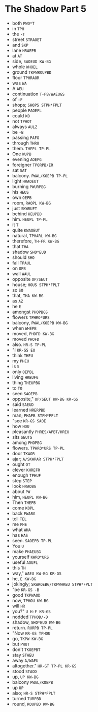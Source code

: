 # The Shadow Part 5

* both `PWO*T`
* in `TPH`
* the `-T`
* street `STRAOET`
* and `SKP`
* lane `HRAEPB`
* at `AT`
* side, `SAOEUD KW-BG`
* whole `WHOEL`
* ground `TKPWROUPBD`
* floor `TPHRAOR`
* was `WA`
* A `AEU`
* continuation `T-PB/WAEUGS`
* of `-F`
* shops; `SHOPS STPH*FPLT`
* people `PAOEPL`
* could `KO`
* not `TPHOT`
* always `AULZ`
* be `-B`
* passing `PAFG`
* through `THRU`
* them. `THEPL TP-PL`
* One `WUPB`
* evening `AOEPG`
* foreigner `TPORPB/ER`
* sat `SAT`
* balcony. `PWAL/KOEPB TP-PL`
* light `HRAOEUT`
* burning `PWURPBG`
* his `HEUS`
* own `OEPB`
* room, `RAOPL KW-BG`
* just `SKWRUFT`
* behind `HEUPBD`
* him. `HEUPL TP-PL`
* it `T`
* quite `KWAOEUT`
* natural, `TPHARL KW-BG`
* therefore, `TH-FR KW-BG`
* that `THA`
* shadow `SHO*EUD`
* should `SHO`
* fall `TPAUL`
* on `OPB`
* wall `WAUL`
* opposite `OP/SEUT`
* house; `HOUS STPH*FPLT`
* so `SO`
* that, `THA KW-BG`
* as `AZ`
* he `E`
* amongst `PHOPBGS`
* flowers `TPHRO*URS`
* balcony, `PWAL/KOEPB KW-BG`
* when `WHEPB`
* moved, `PHOFD KW-BG`
* moved `PHOFD`
* also. `HR-S TP-PL`
* "I `KR-GS EU`
* think `THEU`
* my `PHEU`
* is `S`
* only `OEPBL`
* living `HREUFG`
* thing `THEUPBG`
* to `TO`
* seen `SAOEPB`
* opposite," `OP/SEUT KW-BG KR-GS`
* said `SAEUD`
* learned `HRERPBD`
* man; `PHAPB STPH*FPLT`
* "see `KR-GS SAOE`
* how `HOU`
* pleasantly `PHRES/APBT/HREU`
* sits `SEUTS`
* among `PHOPBG`
* flowers. `TPHRO*URS TP-PL`
* door `TKAOR`
* ajar; `A/SKWRAR STPH*FPLT`
* ought `OT`
* clever `KHREFR`
* enough `TPHUF`
* step `STEP`
* look `HRAOBG`
* about `PW`
* him, `HEUPL KW-BG`
* Then `THEPB`
* come `KOPL`
* back `PWABG`
* tell `TEL`
* me `PHE`
* what `WHA`
* has `HAS`
* seen. `SAOEPB TP-PL`
* You `U`
* make `PHAEUBG`
* yourself `KWRO*URS`
* useful `AOUFL`
* this `TH`
* way," `WAEU KW-BG KR-GS`
* he, `E KW-BG`
* jokingly; `SKWROEBG/TKPWHREU STPH*FPLT`
* "be `KR-GS -B`
* good `TKPWAOD`
* now, `TPHOU KW-BG`
* will `HR`
* you?" `U H-F KR-GS`
* nodded `TPHOD/-D`
* shadow, `SHO*EUD KW-BG`
* return. `RURPB TP-PL`
* "Now `KR-GS TPHOU`
* go, `TKPW KW-BG`
* but `PWUT`
* don't `TKOEPBT`
* stay `STAEU`
* away `A/WAEU`
* altogether." `HR-GT TP-PL KR-GS`
* stood `STAOD`
* up, `UP KW-BG`
* balcony `PWAL/KOEPB`
* up `UP`
* also; `HR-S STPH*FPLT`
* turned `TURPBD`
* round, `ROUPBD KW-BG`
